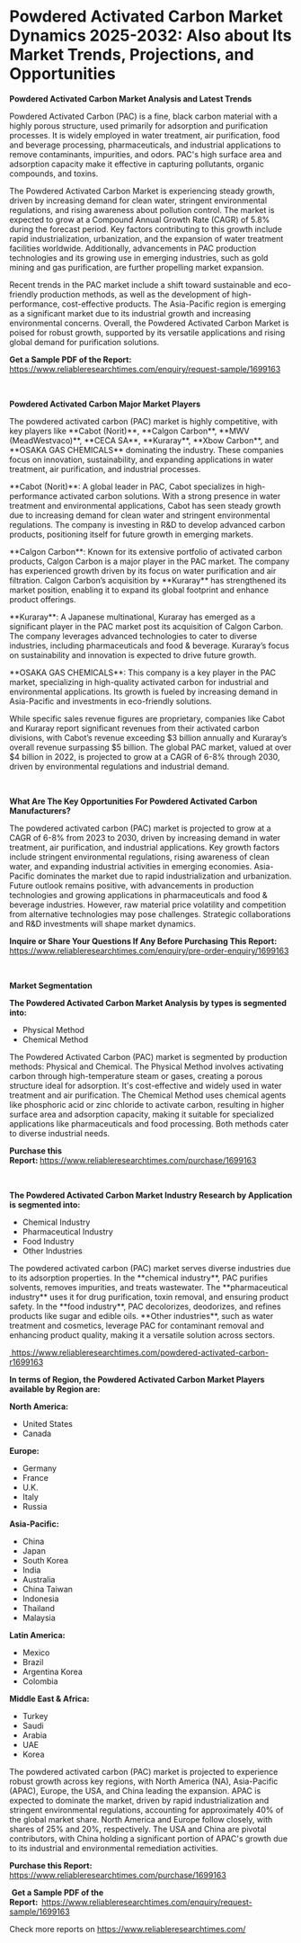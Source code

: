 <p><h1>Powdered Activated Carbon Market Dynamics 2025-2032: Also about Its Market Trends, Projections, and Opportunities</h1></p><p><strong>Powdered Activated Carbon Market Analysis and Latest Trends</strong></p>
<p><p>Powdered Activated Carbon (PAC) is a fine, black carbon material with a highly porous structure, used primarily for adsorption and purification processes. It is widely employed in water treatment, air purification, food and beverage processing, pharmaceuticals, and industrial applications to remove contaminants, impurities, and odors. PAC's high surface area and adsorption capacity make it effective in capturing pollutants, organic compounds, and toxins.</p><p>The Powdered Activated Carbon Market is experiencing steady growth, driven by increasing demand for clean water, stringent environmental regulations, and rising awareness about pollution control. The market is expected to grow at a Compound Annual Growth Rate (CAGR) of 5.8% during the forecast period. Key factors contributing to this growth include rapid industrialization, urbanization, and the expansion of water treatment facilities worldwide. Additionally, advancements in PAC production technologies and its growing use in emerging industries, such as gold mining and gas purification, are further propelling market expansion.</p><p>Recent trends in the PAC market include a shift toward sustainable and eco-friendly production methods, as well as the development of high-performance, cost-effective products. The Asia-Pacific region is emerging as a significant market due to its industrial growth and increasing environmental concerns. Overall, the Powdered Activated Carbon Market is poised for robust growth, supported by its versatile applications and rising global demand for purification solutions.</p></p>
<p><strong>Get a Sample PDF of the Report:&nbsp;</strong> <a href="https://www.reliableresearchtimes.com/enquiry/request-sample/1699163?utm_campaign=2135&utm_medium=2&utm_source=Github&utm_content=ia&utm_term=24012025&utm_id=powdered-activated-carbon">https://www.reliableresearchtimes.com/enquiry/request-sample/1699163</a></p>
<p>&nbsp;</p>
<p><strong>Powdered Activated Carbon Major Market Players</strong></p>
<p><p>The powdered activated carbon (PAC) market is highly competitive, with key players like **Cabot (Norit)**, **Calgon Carbon**, **MWV (MeadWestvaco)**, **CECA SA**, **Kuraray**, **Xbow Carbon**, and **OSAKA GAS CHEMICALS** dominating the industry. These companies focus on innovation, sustainability, and expanding applications in water treatment, air purification, and industrial processes.</p><p>**Cabot (Norit)**: A global leader in PAC, Cabot specializes in high-performance activated carbon solutions. With a strong presence in water treatment and environmental applications, Cabot has seen steady growth due to increasing demand for clean water and stringent environmental regulations. The company is investing in R&D to develop advanced carbon products, positioning itself for future growth in emerging markets.</p><p>**Calgon Carbon**: Known for its extensive portfolio of activated carbon products, Calgon Carbon is a major player in the PAC market. The company has experienced growth driven by its focus on water purification and air filtration. Calgon Carbon’s acquisition by **Kuraray** has strengthened its market position, enabling it to expand its global footprint and enhance product offerings.</p><p>**Kuraray**: A Japanese multinational, Kuraray has emerged as a significant player in the PAC market post its acquisition of Calgon Carbon. The company leverages advanced technologies to cater to diverse industries, including pharmaceuticals and food & beverage. Kuraray’s focus on sustainability and innovation is expected to drive future growth.</p><p>**OSAKA GAS CHEMICALS**: This company is a key player in the PAC market, specializing in high-quality activated carbon for industrial and environmental applications. Its growth is fueled by increasing demand in Asia-Pacific and investments in eco-friendly solutions.</p><p>While specific sales revenue figures are proprietary, companies like Cabot and Kuraray report significant revenues from their activated carbon divisions, with Cabot’s revenue exceeding $3 billion annually and Kuraray’s overall revenue surpassing $5 billion. The global PAC market, valued at over $4 billion in 2022, is projected to grow at a CAGR of 6-8% through 2030, driven by environmental regulations and industrial demand.</p></p>
<p>&nbsp;</p>
<p><strong>What Are The Key Opportunities For Powdered Activated Carbon Manufacturers?</strong></p>
<p><p>The powdered activated carbon (PAC) market is projected to grow at a CAGR of 6-8% from 2023 to 2030, driven by increasing demand in water treatment, air purification, and industrial applications. Key growth factors include stringent environmental regulations, rising awareness of clean water, and expanding industrial activities in emerging economies. Asia-Pacific dominates the market due to rapid industrialization and urbanization. Future outlook remains positive, with advancements in production technologies and growing applications in pharmaceuticals and food & beverage industries. However, raw material price volatility and competition from alternative technologies may pose challenges. Strategic collaborations and R&D investments will shape market dynamics.</p></p>
<p><strong>Inquire or Share Your Questions If Any Before Purchasing This Report:</strong> <a href="https://www.reliableresearchtimes.com/enquiry/pre-order-enquiry/1699163?utm_campaign=2135&utm_medium=2&utm_source=Github&utm_content=ia&utm_term=24012025&utm_id=powdered-activated-carbon">https://www.reliableresearchtimes.com/enquiry/pre-order-enquiry/1699163</a></p>
<p>&nbsp;</p>
<p><strong>Market Segmentation</strong></p>
<p><strong>The Powdered Activated Carbon Market Analysis by types is segmented into:</strong></p>
<p><ul><li>Physical Method</li><li>Chemical Method</li></ul></p>
<p><p>The Powdered Activated Carbon (PAC) market is segmented by production methods: Physical and Chemical. The Physical Method involves activating carbon through high-temperature steam or gases, creating a porous structure ideal for adsorption. It's cost-effective and widely used in water treatment and air purification. The Chemical Method uses chemical agents like phosphoric acid or zinc chloride to activate carbon, resulting in higher surface area and adsorption capacity, making it suitable for specialized applications like pharmaceuticals and food processing. Both methods cater to diverse industrial needs.</p></p>
<p><strong>Purchase this Report:&nbsp;</strong><a href="https://www.reliableresearchtimes.com/purchase/1699163?utm_campaign=2135&utm_medium=2&utm_source=Github&utm_content=ia&utm_term=24012025&utm_id=powdered-activated-carbon">https://www.reliableresearchtimes.com/purchase/1699163</a></p>
<p>&nbsp;</p>
<p><strong>The Powdered Activated Carbon Market Industry Research by Application is segmented into:</strong></p>
<p><ul><li>Chemical Industry</li><li>Pharmaceutical Industry</li><li>Food Industry</li><li>Other Industries</li></ul></p>
<p><p>The powdered activated carbon (PAC) market serves diverse industries due to its adsorption properties. In the **chemical industry**, PAC purifies solvents, removes impurities, and treats wastewater. The **pharmaceutical industry** uses it for drug purification, toxin removal, and ensuring product safety. In the **food industry**, PAC decolorizes, deodorizes, and refines products like sugar and edible oils. **Other industries**, such as water treatment and cosmetics, leverage PAC for contaminant removal and enhancing product quality, making it a versatile solution across sectors.</p></p>
<p><a href="https://www.reliableresearchtimes.com/powdered-activated-carbon-r1699163?utm_campaign=2135&utm_medium=2&utm_source=Github&utm_content=ia&utm_term=24012025&utm_id=powdered-activated-carbon">&nbsp;https://www.reliableresearchtimes.com/powdered-activated-carbon-r1699163</a></p>
<p><strong>In terms of Region, the Powdered Activated Carbon Market Players available by Region are:</strong></p>
<p>
    <p> <strong> North America: </strong>
        <ul>
            <li>United States</li>
            <li>Canada</li>
        </ul>
        </p> 
    <p> <strong> Europe: </strong>
        <ul>
            <li>Germany</li>
            <li>France</li>
            <li>U.K.</li>
            <li>Italy</li>
            <li>Russia</li>
        </ul>
        </p> 
    <p> <strong> Asia-Pacific: </strong>
        <ul>
            <li>China</li>
            <li>Japan</li>
            <li>South Korea</li>
            <li>India</li>
            <li>Australia</li>
            <li>China Taiwan</li>
            <li>Indonesia</li>
            <li>Thailand</li>
            <li>Malaysia</li>
        </ul>
        </p> 
    <p> <strong> Latin America: </strong>
        <ul>
            <li>Mexico</li>
            <li>Brazil</li>
            <li>Argentina Korea</li>
            <li>Colombia</li>
        </ul>
        </p> 
    <p> <strong> Middle East & Africa: </strong>
        <ul>
            <li>Turkey</li>
            <li>Saudi</li>
            <li>Arabia</li>
            <li>UAE</li>
            <li>Korea</li>
        </ul>
    </p>
    </p>
<p><p>The powdered activated carbon (PAC) market is projected to experience robust growth across key regions, with North America (NA), Asia-Pacific (APAC), Europe, the USA, and China leading the expansion. APAC is expected to dominate the market, driven by rapid industrialization and stringent environmental regulations, accounting for approximately 40% of the global market share. North America and Europe follow closely, with shares of 25% and 20%, respectively. The USA and China are pivotal contributors, with China holding a significant portion of APAC's growth due to its industrial and environmental remediation activities.</p></p>
<p><strong>Purchase this Report: </strong><a href="https://www.reliableresearchtimes.com/purchase/1699163?utm_campaign=2135&utm_medium=2&utm_source=Github&utm_content=ia&utm_term=24012025&utm_id=powdered-activated-carbon">https://www.reliableresearchtimes.com/purchase/1699163</a></p>
<p>&nbsp;<strong>Get a Sample PDF of the Report:&nbsp;&nbsp;</strong><a href="https://www.reliableresearchtimes.com/enquiry/request-sample/1699163?utm_campaign=2135&utm_medium=2&utm_source=Github&utm_content=ia&utm_term=24012025&utm_id=powdered-activated-carbon">https://www.reliableresearchtimes.com/enquiry/request-sample/1699163</a></p>
<p><strong></strong></p>
<p>Check more reports on <a href="https://www.reliableresearchtimes.com/?utm_campaign=2135&utm_medium=2&utm_source=Github&utm_content=ia&utm_term=24012025&utm_id=powdered-activated-carbon">https://www.reliableresearchtimes.com/</a></p>